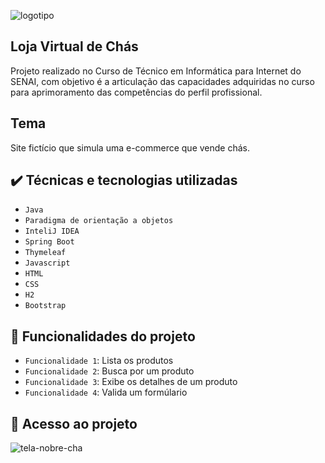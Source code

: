 ![logotipo](https://user-images.githubusercontent.com/60412898/162620878-6eedc6f0-f4a3-4597-8254-47d295b14485.svg)
## Loja Virtual de Chás
Projeto realizado no Curso de Técnico em Informática para Internet do SENAI, com objetivo é a articulação das capacidades adquiridas no curso para aprimoramento das competências do perfil profissional.

## Tema
Site fictício que simula uma e-commerce que vende chás.

## ✔️ Técnicas e tecnologias utilizadas

- ``Java ``
- ``Paradigma de orientação a objetos``
- ``InteliJ IDEA``
- ``Spring Boot``
- ``Thymeleaf``
- ``Javascript``
- ``HTML``
- ``CSS``
- ``H2``
- ``Bootstrap``


## :hammer: Funcionalidades do projeto

- `Funcionalidade 1`: Lista os produtos
- `Funcionalidade 2`: Busca por um produto
- `Funcionalidade 3`: Exibe os detalhes de um produto 
- `Funcionalidade 4`: Valida um formúlario

## 📁 Acesso ao projeto


![tela-nobre-cha](https://user-images.githubusercontent.com/60412898/176910377-eef4d526-0bab-4c6f-bec2-425f22dea01d.png)

